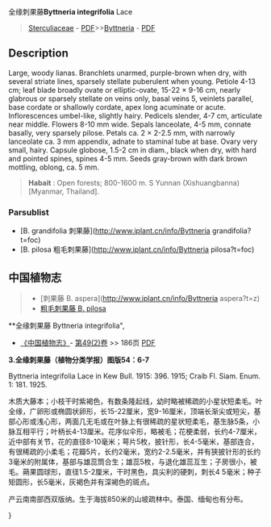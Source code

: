 全缘刺果藤**Byttneria integrifolia** Lace

> [Sterculiaceae](http://www.iplant.cn/info/Sterculiaceae?t=foc) - [PDF](http://www.iplant.cn/foc/pdf/Sterculiaceae.pdf)>>[Byttneria](http://www.iplant.cn/info/Byttneria?t=foc) - [PDF](http://www.iplant.cn/foc/pdf/Byttneria.pdf)

## Description

Large, woody lianas. Branchlets unarmed, purple-brown when dry, with several striate lines, sparsely stellate puberulent when young. Petiole 4-13 cm; leaf blade broadly ovate or elliptic-ovate, 15-22 × 9-16 cm, nearly glabrous or sparsely stellate on veins only, basal veins 5, veinlets parallel, base cordate or shallowly cordate, apex long acuminate or acute. Inflorescences umbel-like, slightly hairy. Pedicels slender, 4-7 cm, articulate near middle. Flowers 8-10 mm wide. Sepals lanceolate, 4-5 mm, connate basally, very sparsely pilose. Petals ca. 2 × 2-2.5 mm, with narrowly lanceolate ca. 3 mm appendix, adnate to staminal tube at base. Ovary very small, hairy. Capsule globose, 1.5-2 cm in diam., black when dry, with hard and pointed spines, spines 4-5 mm. Seeds gray-brown with dark brown mottling, oblong, ca. 5 mm.

> **Habait** : 
> Open forests; 800-1600 m. S Yunnan (Xishuangbanna) [Myanmar, Thailand].

### Parsublist

* [B.  grandifolia  刺果藤](http://www.iplant.cn/info/Byttneria grandifolia?t=foc)
* [B.  pilosa  粗毛刺果藤](http://www.iplant.cn/info/Byttneria pilosa?t=foc)

## 中国植物志

> * [刺果藤  B.  aspera](http://www.iplant.cn/info/Byttneria aspera?t=z)
> * [粗毛刺果藤  B.  pilosa](Byttneria-pilosa-粗毛刺果藤.md)

**全缘刺果藤 Byttneria integrifolia",

* [《中国植物志》](http://www.iplant.cn/frps)- [第49(2)卷](http://www.iplant.cn/frps/vol/49(2)) >> 186页 [PDF](http://www.iplant.cn/frps/pdf/49(2)/186a.PDF)

**3.全缘刺果藤（植物分类学报）图版54：6-7**

Byttneria integrifolia Lace in Kew Bull. 1915: 396. 1915; Craib Fl. Siam. Enum. 1: 181. 1925.

木质大藤本；小枝干时紫褐色，有数条隆起线，幼时略被稀疏的小星状短柔毛。叶全缘，广卵形或椭圆状卵形，长15-22厘米，宽9-16厘米，顶端长渐尖或短尖，基部心形或浅心形，两面几无毛或在叶脉上有很稀疏的星状短柔毛，基生脉5条，小脉互相平行；叶柄长4-13厘米。花序似伞形，略被毛；花梗柔弱，长约4-7厘米，近中部有关节，花的直径8-10毫米；萼片5枚，披针形，长4-5毫米，基部连合，有很稀疏的小柔毛；花瓣5片，长约2毫米，宽约2-2.5毫米，并有狭披针形的长约3毫米的附属体，基部与雄蕊筒合生；雄蕊5枚，与退化雄蕊互生；子房很小，被毛。蒴果圆球形，直径1.5-2厘米，干时黑色，具尖利的硬刺，刺长4 5毫米；种子矩圆形，长5毫米，灰褐色并有深褐色的斑点。

产云南南部西双版纳。生于海拔850米的山坡疏林中。泰国、缅甸也有分布。

}